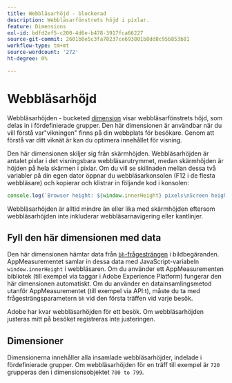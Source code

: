 ```yaml
---
title: Webbläsarhöjd - blockerad
description: Webbläsarfönstrets höjd i pixlar.
feature: Dimensions
exl-id: bdfd2ef5-c200-4d6e-b478-3917fca66227
source-git-commit: 2601b0e5c3fa78237ce693801b8dd8c95b853b81
workflow-type: tm+mt
source-wordcount: '272'
ht-degree: 0%

---
```


# Webbläsarhöjd

Webbläsarhöjden - bucketed [dimension](overview.md) visar webbläsarfönstrets höjd, som delas in i fördefinierade grupper. Den här dimensionen är användbar när du vill förstå var&quot;vikningen&quot; finns på din webbplats för besökare. Genom att förstå var ditt viknät är kan du optimera innehållet för visning.

Den här dimensionen skiljer sig från skärmhöjden. Webbläsarhöjden är antalet pixlar i det visningsbara webbläsarutrymmet, medan skärmhöjden är höjden på hela skärmen i pixlar. Om du vill se skillnaden mellan dessa två variabler på din egen dator öppnar du webbläsarkonsolen (F12 i de flesta webbläsare) och kopierar och klistrar in följande kod i konsolen:

```javascript
console.log(`Browser height: ${window.innerHeight} pixels\nScreen height: ${screen.height} pixels`);
```

Webbläsarhöjden är alltid mindre än eller lika med skärmhöjden eftersom webbläsarhöjden inte inkluderar webbläsarnavigering eller kantlinjer.

## Fyll den här dimensionen med data

Den här dimensionen hämtar data från [`bh`-frågesträngen &#x200B;](/help/implement/validate/query-parameters.md) i bildbegäranden. AppMeasurementet samlar in dessa data med JavaScript-variabeln `window.innerHeight` i webbläsaren. Om du använder ett AppMeasurementen bibliotek (till exempel via taggar i Adobe Experience Platform) fungerar den här dimensionen automatiskt. Om du använder en datainsamlingsmetod utanför AppMeasurementet (till exempel via API:t), måste du ta med frågesträngsparametern `bh` vid den första träffen vid varje besök.

Adobe har kvar webbläsarhöjden för ett besök. Om webbläsarhöjden justeras mitt på besöket registreras inte justeringen.

## Dimensioner

Dimensionerna innehåller alla insamlade webbläsarhöjder, indelade i fördefinierade grupper. Om webbläsarhöjden för en träff till exempel är `720` grupperas den i dimensionsobjektet `700 to 799`.
